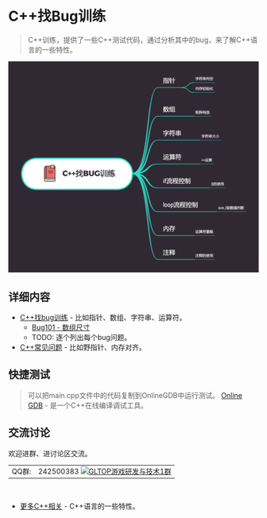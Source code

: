 # C++找Bug训练
> C++训练，提供了一些C++测试代码，通过分析其中的bug，来了解C++语言的一些特性。

![大纲](./exports/C++找Bug训练.png?raw=true)

## 详细内容
* [C++找bug训练](https://github.com/gonglei007/cpp-bugs-killer/blob/main/mds/C++找bug训练.md) - 比如指针、数组、字符串、运算符。
    * [Bug101 - 数组尺寸](./mds/bugs/bug101.md)
    * TODO: 逐个列出每个bug问题。
* [C++常见问题](https://github.com/gonglei007/cpp-bugs-killer/blob/main/mds/C++常见问题.md) - 比如野指针、内存对齐。

## 快捷测试
> 可以把main.cpp文件中的代码复制到OnlineGDB中运行测试。
> [Online GDB](https://www.onlinegdb.com/online_c++_compiler) - 是一个C++在线编译调试工具。

## 交流讨论
欢迎进群、进讨论区交流。

|  |  |
| --- | -------- |
| QQ群: | 242500383 [![GLTOP游戏研发与技术1群](https://pub.idqqimg.com/wpa/images/group.png)](https://qm.qq.com/cgi-bin/qm/qr?k=fy4Z65nE-5Jd1ay8FkJpDc9iPJyW3d38&jump_from=webapi) |

<br/>

* [更多C++相关](https://github.com/gonglei007/GameDevMind/blob/main/mds/1.1.2.C++语言.md) - C++语言的一些特性。
